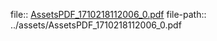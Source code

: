 file:: [AssetsPDF_1710218112006_0.pdf](../assets/AssetsPDF_1710218112006_0.pdf)
file-path:: ../assets/AssetsPDF_1710218112006_0.pdf
